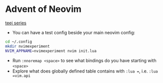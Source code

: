# Advent of Neovim

[teej series](https://www.youtube.com/watch?v=TQn2hJeHQbM)

* You can have a test config beside your main neovim config:

```sh
cd ~/.config 
mkdir nvimexperiment 
NVIM_APPNAME=nvimexperiment nvim init.lua
```

* Run `:nnoremap <space>` to see what bindings do you have starting with `<space>`
* Explore what does globally defined table contains with `:lua =`, i.e. `:lua =vim.api`
